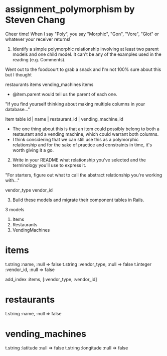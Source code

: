 assignment_polymorphism
by Steven Chang
=======================

Cheer time! When I say "Poly", you say "Morphic", "Gon", "Vore", "Glot" or whatever your receiver returns!

1. Identify a simple polymorphic relationship involving at least two parent models and one child model. It can't be any of the examples used in the reading (e.g. Comments).

Went out to the foodcourt to grab a snack and I'm not 100% sure about this but I thought 

restaurants
	items
vending_machines
	items

- @item.parent would tell us the parent of each one. 

"If you find yourself thinking about making multiple columns in your database..."

Item table
id | name | restaurant_id | vending_machine_id

- The one thing about this is that an item could possibly belong to both a restaurant and a vending machine, which could warrant both columns. 
- I think considering that we can still use this as a polymorphic relationship and for the sake of practice and constraints in time, it's worth giving it a go.

2. Write in your README what relationship you've selected and the terminology you'll use to express it.

"For starters, figure out what to call the abstract relationship you're working with..."

vendor_type
vendor_id

3. Build these models and migrate their component tables in Rails.

3 models
1. Items
2. Restaurants
3. VendingMachines

# items
t.string :name, :null => false
t.string :vendor_type, :null => false
t.integer :vendor_id, :null => false

add_index :items, [:vendor_type, :vendor_id]

# restaurants
t.string :name, :null => false

# vending_machines
t.string :latitude :null => false
t.string :longitude :null => false





